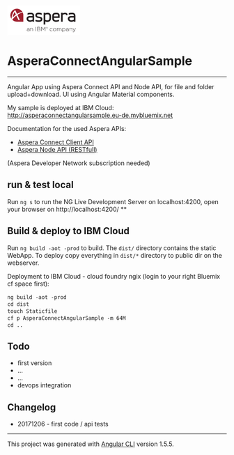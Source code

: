 ![](img/aspera.png)
# AsperaConnectAngularSample

---

Angular App using Aspera Connect API and Node API, for file and folder upload+download.
UI using Angular Material components.

My sample is deployed at IBM Cloud:
http://asperaconnectangularsample.eu-de.mybluemix.net

Documentation for the used Aspera APIs:  

- [Aspera Connect Client API](https://developer.asperasoft.com/web/connect-client/all) 
- [Aspera Node API (RESTfull)](https://developer.asperasoft.com/web/node/index)

(Aspera Developer Network subscription needed) 

## run & test local

Run `ng s` to run the NG Live Development Server on localhost:4200, open your browser on http://localhost:4200/ **

## Build & deploy to IBM Cloud

Run `ng build -aot -prod` to build.  The `dist/` directory contains the static WebApp. 
To deploy copy everything in `dist/*` directory to public dir on the webserver.

Deployment to IBM Cloud - cloud foundry ngix (login to your right Bluemix cf space first):   
```
ng build -aot -prod
cd dist
touch Staticfile
cf p AsperaConnectAngularSample -m 64M
cd ..
``` 



## Todo

- first version
- ...
- ...
- devops integration

## Changelog

- 20171206 - first code / api tests  

---

This project was generated with [Angular CLI](https://github.com/angular/angular-cli) version 1.5.5.
